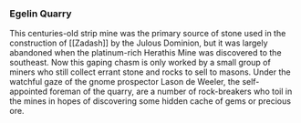 ### Egelin Quarry

This centuries-old strip mine was the primary source of stone used in the construction of [[Zadash]] by the Julous Dominion, but it was largely abandoned when the platinum-rich Herathis Mine was discovered to the southeast. Now this gaping chasm is only worked by a small group of miners who still collect errant stone and rocks to sell to masons. Under the watchful gaze of the gnome prospector Lason de Weeler, the self-appointed foreman of the quarry, are a number of rock-breakers who toil in the mines in hopes of discovering some hidden cache of gems or precious ore.